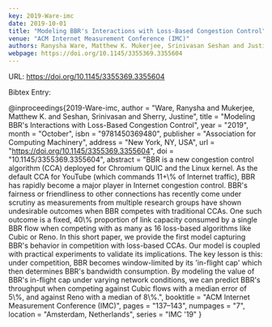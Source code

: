 ```yaml
---
key: 2019-Ware-imc
date: 2019-10-01
title: "Modeling BBR's Interactions with Loss-Based Congestion Control"
venue: "ACM Internet Measurement Conference (IMC)"
authors: Ranysha Ware, Matthew K. Mukerjee, Srinivasan Seshan and Justine Sherry
webpage: https://doi.org/10.1145/3355369.3355604
---
```


URL: https://doi.org/10.1145/3355369.3355604

Bibtex Entry:

@inproceedings{2019-Ware-imc,
    author = "Ware, Ranysha and Mukerjee, Matthew K. and Seshan, Srinivasan and Sherry, Justine",
    title = "Modeling BBR's Interactions with Loss-Based Congestion Control",
    year = "2019",
    month = "October",
    isbn = "9781450369480",
    publisher = "Association for Computing Machinery",
    address = "New York, NY, USA",
    url = "https://doi.org/10.1145/3355369.3355604",
    doi = "10.1145/3355369.3355604",
    abstract = "BBR is a new congestion control algorithm (CCA) deployed for Chromium QUIC and the Linux kernel. As the default CCA for YouTube (which commands 11+\\% of Internet traffic), BBR has rapidly become a major player in Internet congestion control. BBR's fairness or friendliness to other connections has recently come under scrutiny as measurements from multiple research groups have shown undesirable outcomes when BBR competes with traditional CCAs. One such outcome is a fixed, 40\\% proportion of link capacity consumed by a single BBR flow when competing with as many as 16 loss-based algorithms like Cubic or Reno. In this short paper, we provide the first model capturing BBR's behavior in competition with loss-based CCAs. Our model is coupled with practical experiments to validate its implications. The key lesson is this: under competition, BBR becomes window-limited by its 'in-flight cap' which then determines BBR's bandwidth consumption. By modeling the value of BBR's in-flight cap under varying network conditions, we can predict BBR's throughput when competing against Cubic flows with a median error of 5\\%, and against Reno with a median of 8\\%.",
    booktitle = "ACM Internet Measurement Conference (IMC)",
    pages = "137–143",
    numpages = "7",
    location = "Amsterdam, Netherlands",
    series = "IMC '19"
}

